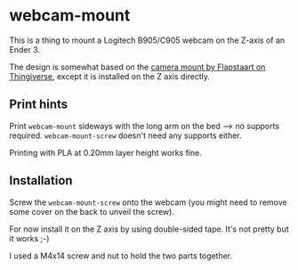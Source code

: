 # webcam-mount

This is a thing to mount a Logitech B905/C905 webcam on the Z-axis of an Ender
3.

The design is somewhat based on the
[camera mount by Flapstaart on Thingiverse][thingiverse], except it is
installed on the Z axis directly.

## Print hints

Print `webcam-mount` sideways with the long arm on the bed --> no supports
required.  `webcam-mount-screw` doesn't need any supports either.

Printing with PLA at 0.20mm layer height works fine.

## Installation

Screw the `webcam-mount-screw` onto the webcam (you might need to remove some
cover on the back to unveil the screw).

For now install it on the Z axis by using double-sided tape.  It's not pretty
but it works ;-)

I used a M4x14 screw and nut to hold the two parts together.

[thingiverse]: https://www.thingiverse.com/thing:3809606
